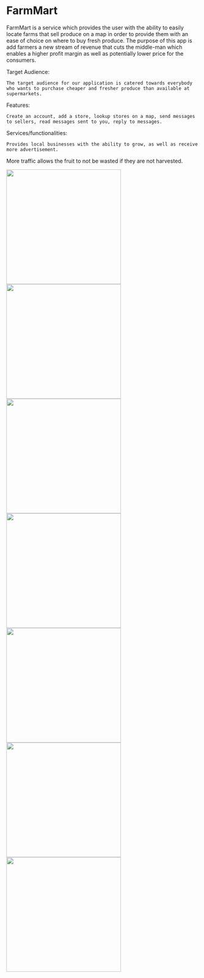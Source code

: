 # FarmMart
FarmMart is a service which provides the user with the ability to easily locate farms that sell produce on a map in order to provide them with an ease of choice on where to buy fresh produce. The purpose of this app is add farmers a new stream of revenue that cuts the middle-man which enables a higher profit margin as well as potentially lower price for the consumers.

Target Audience:

	The target audience for our application is catered towards everybody who wants to purchase cheaper and fresher produce than available at supermarkets.
Features:

	Create an account, add a store, lookup stores on a map, send messages to sellers, read messages sent to you, reply to messages.

Services/functionalities:

	Provides local businesses with the ability to grow, as well as receive more advertisement.
More traffic allows the fruit to not be wasted if they are not harvested.


<img src="documentation/Landing Page.png" width="300"/><img src="documentation/Login.png" width="300"><img src="documentation/Logged in page.png" width="300"><img src="documentation/Add Store.png" width="300"/><img src="documentation/Browse Stores.png" width="300"/><img src="documentation/Contact Seller.png" width="300"/><img src="documentation/Messages.png" width="300"/>
